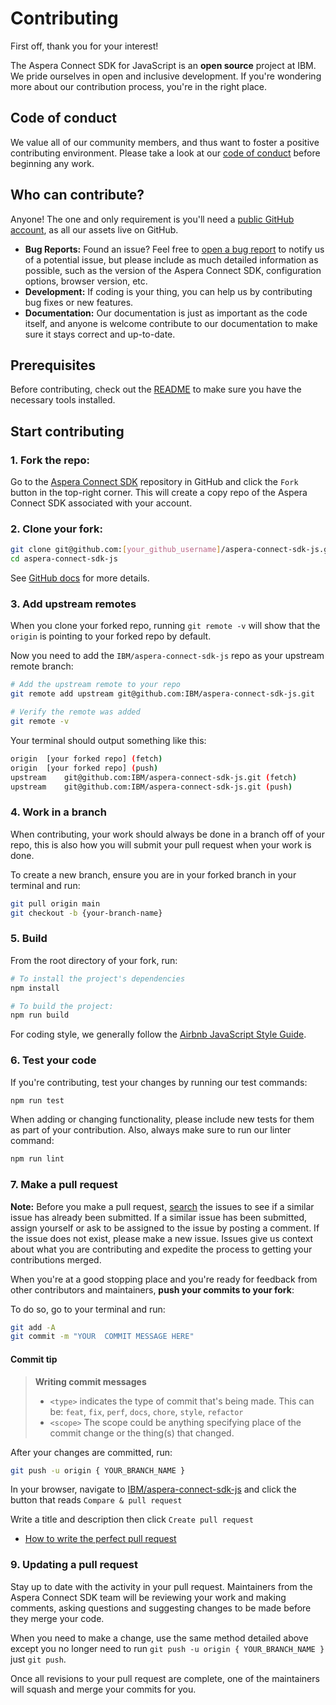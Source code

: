 # Contributing

First off, thank you for your interest!

The Aspera Connect SDK for JavaScript is an **open source** project at IBM. We pride ourselves in open and inclusive development. If you're wondering more about our contribution process, you're in the right place.

## Code of conduct

We value all of our community members, and thus want to foster a positive contributing environment. Please take a look at our [code of conduct](./CODE_OF_CONDUCT.md) before beginning any work.

## Who can contribute?

Anyone! The one and only requirement is you'll need a [public GitHub account](https://github.com/join), as all our assets live on GitHub.

- **Bug Reports:** Found an issue? Feel free to [open a bug report](https://github.com/IBM/aspera-connect-sdk-js/issues) to notify us of a potential issue, but please include as much detailed information as possible, such as the version of the Aspera Connect SDK, configuration options, browser version, etc.
- **Development:** If coding is your thing, you can help us by contributing bug fixes or new features.
- **Documentation:** Our documentation is just as important as the code itself, and anyone is welcome contribute to our documentation to make sure it stays correct and up-to-date.

## Prerequisites

Before contributing, check out the [README](../README.md#prerequisites) to make sure you have the necessary tools installed.

## Start contributing

### 1. Fork the repo:

Go to the [Aspera Connect SDK](https://github.com/IBM/aspera-connect-sdk-js) repository in GitHub and click the `Fork` button in the top-right corner. This will create a copy repo of the Aspera Connect SDK associated with your account.

### 2. Clone your fork:

```sh
git clone git@github.com:[your_github_username]/aspera-connect-sdk-js.git
cd aspera-connect-sdk-js
```

See [GitHub docs](https://help.github.com/articles/fork-a-repo/) for more
details.

### 3. Add upstream remotes

When you clone your forked repo, running `git remote -v` will show that the
`origin` is pointing to your forked repo by default.

Now you need to add the `IBM/aspera-connect-sdk-js` repo as your upstream
remote branch:

```sh
# Add the upstream remote to your repo
git remote add upstream git@github.com:IBM/aspera-connect-sdk-js.git

# Verify the remote was added
git remote -v
```

Your terminal should output something like this:

```sh
origin  [your forked repo] (fetch)
origin  [your forked repo] (push)
upstream    git@github.com:IBM/aspera-connect-sdk-js.git (fetch)
upstream    git@github.com:IBM/aspera-connect-sdk-js.git (push)
```

### 4. Work in a branch

When contributing, your work should always be done in a branch off of your repo, this is also how you will submit your pull request when your work is done.

To create a new branch, ensure you are in your forked branch in your terminal
and run:

```sh
git pull origin main
git checkout -b {your-branch-name}
```

### 5. Build

From the root directory of your fork, run:

```sh
# To install the project's dependencies
npm install

# To build the project:
npm run build
```

For coding style, we generally follow the [Airbnb JavaScript Style Guide](https://github.com/airbnb/javascript).

### 6. Test your code

If you're contributing, test your changes by running our test commands:

```sh
npm run test
```

When adding or changing functionality, please include new tests for them as part of your contribution. Also, always make sure to run our linter command:

```sh
npm run lint
```

### 7. Make a pull request

**Note:** Before you make a pull request, [search](https://github.com/IBM/aspera-connect-sdk-js/issues) the issues to see if a similar issue has already been submitted. If a similar issue has been submitted, assign yourself or ask to be assigned to the issue by posting a comment. If the issue does not exist, please make a new issue. Issues give us context about what you are contributing and expedite the process to getting your contributions merged.

When you're at a good stopping place and you're ready for feedback from other
contributors and maintainers, **push your commits to your fork**:

To do so, go to your terminal and run:

```sh
git add -A
git commit -m "YOUR  COMMIT MESSAGE HERE"
```

#### Commit tip

> **Writing commit messages**
>
> - `<type>` indicates the type of commit that's being made. This can be:
>   `feat`, `fix`, `perf`, `docs`, `chore`, `style`, `refactor`
> - `<scope>` The scope could be anything specifying place of the commit change
>   or the thing(s) that changed.

After your changes are committed, run:

```sh
git push -u origin { YOUR_BRANCH_NAME }
```

In your browser, navigate to
[IBM/aspera-connect-sdk-js](https://github.com/IBM/aspera-connect-sdk-js)
and click the button that reads `Compare & pull request`

Write a title and description then click `Create pull request`

- [How to write the perfect pull request](https://github.com/blog/1943-how-to-write-the-perfect-pull-request)

### 9. Updating a pull request

Stay up to date with the activity in your pull request. Maintainers from the Aspera Connect SDK team will be reviewing your work and making comments, asking questions and suggesting changes to be made before they merge your code.

When you need to make a change, use the same method detailed above except you no longer need to run `git push -u origin { YOUR_BRANCH_NAME }` just `git push`.

Once all revisions to your pull request are complete, one of the maintainers will squash and merge your commits for you.
